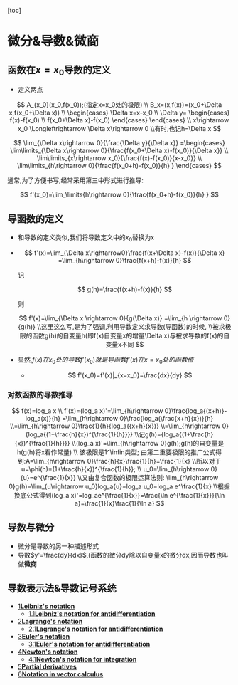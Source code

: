 [toc]

# 微分&导数&微商

## 函数在$x=x_0$导数的定义

- 定义两点

$$
A_{x_0}(x_0,f(x_0));(指定x=x_0处的极限)
\\
B_x=(x,f(x))=(x_0+\Delta x,f(x_0+\Delta x))
\\
\begin{cases}
    \Delta x=x-x_0
    \\
    \Delta y=
    \begin{cases}
    f(x)-f(x_0)
    \\
    f(x_0+\Delta x)-f(x_0)
    \end{cases}
\end{cases}
\\
x\rightarrow x_0 \Longleftrightarrow 
\Delta x\rightarrow 0
\\有时,也记h=\Delta x
$$

$$
\lim_{\Delta x\rightarrow 0}{\frac{\Delta y}{\Delta x}}
=\begin{cases}
\lim\limits_{\Delta x\rightarrow 0}{\frac{f(x_0+\Delta x)-f(x_0)}{\Delta x}}
\\
\lim\limits_{x\rightarrow x_0}{\frac{f(x)-f(x_0)}{x-x_0}}
\\
\lim\limits_{h\rightarrow 0}{\frac{f(x_0+h)-f(x_0)}{h} }
\end{cases}
$$

通常,为了方便书写,经常采用第三中形式进行推导:

$$
f'(x_0)=\lim_\limits{h\rightarrow 0}{\frac{f(x_0+h)-f(x_0)}{h} }
$$

## 导函数的定义

- 和导数的定义类似,我们将导数定义中的$x_0$替换为x
- $$
  f'(x)=\lim_{\Delta x\rightarrow0}\frac{f(x+\Delta x)-f(x)}{\Delta x}
  =\lim_{h\rightarrow 0}\frac{f(x+h)-f(x)}{h}
  $$

  记

  $$
  g(h)=\frac{f(x+h)-f(x)}{h}
  $$

  则

  $$
  f'(x)=\lim_{\Delta x \rightarrow 0}{g(\Delta x)}
  =\lim_{h \rightarrow 0}{g(h)}
  \\这里这么写,是为了强调,利用导数定义求导数(导函数)的时候,
  \\被求极限的函数g(h)的自变量h(即f(x)自变量x的增量\Delta x)与被求导数的f(x)的自变量x不同
  $$
- 显然,$f(x)在x_0处的导数f'(x_0)就是导函数f'(x)在x=x_0处的函数值$

  - $$
    f'(x_0)=f'(x)|_{x=x_0}=\frac{dx}{dy}
    $$

### 对数函数的导数推导

$$
f(x)=log_a x
\\
f'(x)=(log_a x)'=\lim_{h\rightarrow 0}\frac{log_a{(x+h)}-log_a(x)}{h}
=\lim_{h\rightarrow 0}\frac{log_a(\frac{x+h}{x})}{h}
\\=\lim_{h\rightarrow 0}\frac{1}{h}{log_a({x+h}{x})}
\\=\lim_{h\rightarrow 0}{log_a{(1+\frac{h}{x})^{\frac{1}{h}}}}
\\记g(h)={log_a{(1+\frac{h}{x})^{\frac{1}{h}}}}
\\(log_a x)'=\lim_{h\rightarrow 0}g(h);g(h)的自变量是h(g(h)将x看作常量)
\\
该极限是1^\infin类型;
由第二重要极限的推广公式得到:A=\lim_{h\rightarrow 0}\frac{h}{x}\frac{1}{h}=\frac{1}{x}
\\所以对于u=\phi(h)=(1+\frac{h}{x})^{\frac{1}{h}};
\\
u_0=\lim_{h\rightarrow 0}{u}=e^{\frac{1}{x}}
\\又由复合函数的极限运算法则:
\lim_{h\rightarrow 0}g(h)=\lim_{u\rightarrow u_0}log_a{u}=log_a u_0=log_a e^\frac{1}{x}
\\根据换底公式得到(log_a x)'=log_ae^{\frac{1}{x}}=\frac{\ln e^{\frac{1}{x}}}{\ln a}=\frac{1}{x}\frac{1}{\ln a}
$$

## 导数与微分

- 微分是导数的另一种描述形式
- 导数$y'=\frac{dy}{dx}$,(函数的微分dy除以自变量x的微分dx,因而导数也叫做**微商**

## 导数表示法&导数记号系统


* [1**Leibniz's notation**](https://en.wikipedia.org/wiki/Notation_for_differentiation#Leibniz's_notation)
  * [1.1**Leibniz's notation for antidifferentiation**](https://en.wikipedia.org/wiki/Notation_for_differentiation#Leibniz's_notation_for_antidifferentiation)
* [2**Lagrange's notation**](https://en.wikipedia.org/wiki/Notation_for_differentiation#Lagrange's_notation)
  * [2.1**Lagrange's notation for antidifferentiation**](https://en.wikipedia.org/wiki/Notation_for_differentiation#Lagrange's_notation_for_antidifferentiation)
* [3**Euler's notation**](https://en.wikipedia.org/wiki/Notation_for_differentiation#Euler's_notation)
  * [3.1**Euler's notation for antidifferentiation**](https://en.wikipedia.org/wiki/Notation_for_differentiation#Euler's_notation_for_antidifferentiation)
* [4**Newton's notation**](https://en.wikipedia.org/wiki/Notation_for_differentiation#Newton's_notation)
  * [4.1**Newton's notation for integration**](https://en.wikipedia.org/wiki/Notation_for_differentiation#Newton's_notation_for_integration)
* [5**Partial derivatives**](https://en.wikipedia.org/wiki/Notation_for_differentiation#Partial_derivatives)
* [6**Notation in vector calculus**](https://en.wikipedia.org/wiki/Notation_for_differentiation#Notation_in_vector_calculus)





